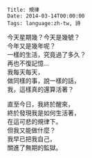     Title: 規律
    Date: 2014-03-14T00:00:00
    Tags: language:zh-tw, 詩
今天星期幾？今天是幾號？<br>
今年又是幾年呢？<br>
一樣的生活，究竟過了多久？<br>
再也不復記憶...<br>
我每天每天，<br>
做同樣的事，說一樣的話，<br>
我，這樣真的還算活著？

直至今日，我終於醒來，<br>
終於發現我是如何生活著，<br>
在這可悲的規律下。<br>
但我又能做什麼？<br>
我早已把我自己，<br>
關進了無期的監獄。
